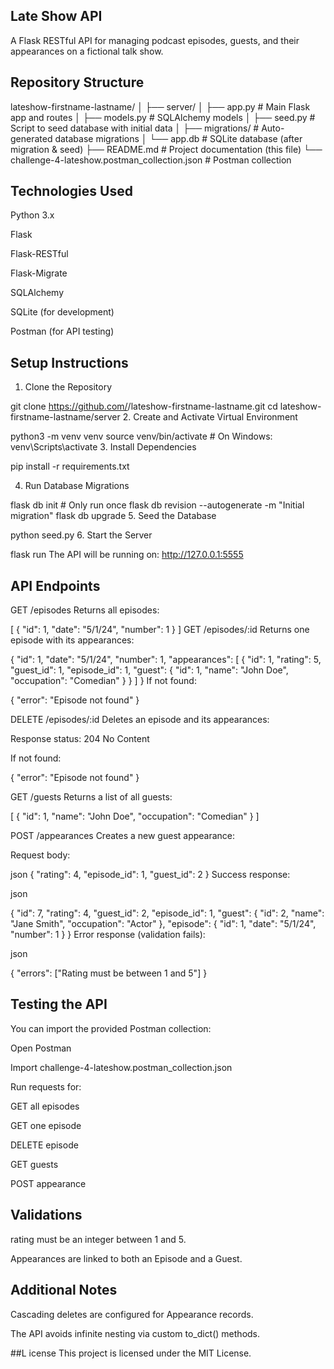 ## Late Show API
A Flask RESTful API for managing podcast episodes, guests, and their appearances on a fictional talk show.

## Repository Structure

lateshow-firstname-lastname/
│
├── server/
│   ├── app.py              # Main Flask app and routes
│   ├── models.py           # SQLAlchemy models
│   ├── seed.py             # Script to seed database with initial data
│   ├── migrations/         # Auto-generated database migrations
│   └── app.db              # SQLite database (after migration & seed)
├── README.md               # Project documentation (this file)
└── challenge-4-lateshow.postman_collection.json # Postman collection

##  Technologies Used
Python 3.x

Flask

Flask-RESTful

Flask-Migrate

SQLAlchemy

SQLite (for development)

Postman (for API testing)

##  Setup Instructions
1. Clone the Repository

git clone https://github.com/<your-username>/lateshow-firstname-lastname.git
cd lateshow-firstname-lastname/server
2. Create and Activate Virtual Environment

python3 -m venv venv
source venv/bin/activate  # On Windows: venv\Scripts\activate
3. Install Dependencies

pip install -r requirements.txt

4. Run Database Migrations

flask db init        # Only run once
flask db revision --autogenerate -m "Initial migration"
flask db upgrade
5. Seed the Database

python seed.py
6. Start the Server

flask run
The API will be running on: http://127.0.0.1:5555

## API Endpoints

 GET /episodes
Returns all episodes:


[
  {
    "id": 1,
    "date": "5/1/24",
    "number": 1
  }
]
 GET /episodes/:id
Returns one episode with its appearances:


{
  "id": 1,
  "date": "5/1/24",
  "number": 1,
  "appearances": [
    {
      "id": 1,
      "rating": 5,
      "guest_id": 1,
      "episode_id": 1,
      "guest": {
        "id": 1,
        "name": "John Doe",
        "occupation": "Comedian"
      }
    }
  ]
}
If not found:


{
  "error": "Episode not found"
}

 DELETE /episodes/:id
Deletes an episode and its appearances:

Response status: 204 No Content

If not found:


{
  "error": "Episode not found"
}

 GET /guests
Returns a list of all guests:


[
  {
    "id": 1,
    "name": "John Doe",
    "occupation": "Comedian"
  }
]

 POST /appearances
Creates a new guest appearance:

Request body:

json
{
  "rating": 4,
  "episode_id": 1,
  "guest_id": 2
}
Success response:

json

{
  "id": 7,
  "rating": 4,
  "guest_id": 2,
  "episode_id": 1,
  "guest": {
    "id": 2,
    "name": "Jane Smith",
    "occupation": "Actor"
  },
  "episode": {
    "id": 1,
    "date": "5/1/24",
    "number": 1
  }
}
Error response (validation fails):

json

{
  "errors": ["Rating must be between 1 and 5"]
}
## Testing the API
You can import the provided Postman collection:

Open Postman

Import challenge-4-lateshow.postman_collection.json

Run requests for:

GET all episodes

GET one episode

DELETE episode

GET guests

POST appearance

## Validations
rating must be an integer between 1 and 5.

Appearances are linked to both an Episode and a Guest.

## Additional Notes
Cascading deletes are configured for Appearance records.

The API avoids infinite nesting via custom to_dict() methods.

##L icense
This project is licensed under the MIT License.